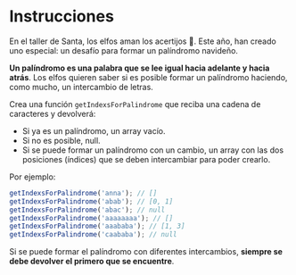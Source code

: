 # Instrucciones

En el taller de Santa, los elfos aman los acertijos 🧠. Este año, han creado uno especial: un desafío para formar un palíndromo navideño.

**Un palíndromo es una palabra que se lee igual hacia adelante y hacia atrás**. Los elfos quieren saber si es posible formar un palíndromo haciendo, como mucho, un intercambio de letras.

Crea una función `getIndexsForPalindrome` que reciba una cadena de caracteres y devolverá:

-   Si ya es un palíndromo, un array vacío.
-   Si no es posible, null.
-   Si se puede formar un palíndromo con un cambio, un array con las dos posiciones (índices) que se deben intercambiar para poder crearlo.

Por ejemplo:

```javascript
getIndexsForPalindrome('anna'); // []
getIndexsForPalindrome('abab'); // [0, 1]
getIndexsForPalindrome('abac'); // null
getIndexsForPalindrome('aaaaaaaa'); // []
getIndexsForPalindrome('aaababa'); // [1, 3]
getIndexsForPalindrome('caababa'); // null
```

Si se puede formar el palíndromo con diferentes intercambios, **siempre se debe devolver el primero que se encuentre**.
